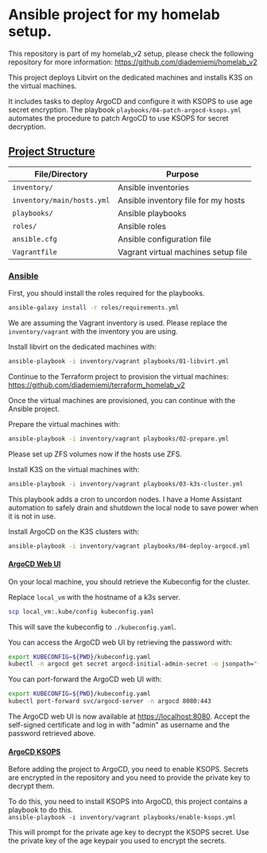 # Ansible project for my homelab setup.

This repository is part of my homelab_v2 setup, please check the following repository for more information: https://github.com/diademiemi/homelab_v2  

This project deploys Libvirt on the dedicated machines and installs K3S on the virtual machines.  

It includes tasks to deploy ArgoCD and configure it with KSOPS to use age secret encryption. The playbook `playbooks/04-patch-argocd-ksops.yml` automates the procedure to patch ArgoCD to use KSOPS for secret decryption.  

## [Project Structure](#project-structure)

File/Directory | Purpose
--- | ---
`inventory/` | Ansible inventories
`inventory/main/hosts.yml` | Ansible inventory file for my hosts
`playbooks/` | Ansible playbooks
`roles/` | Ansible roles
`ansible.cfg` | Ansible configuration file
`Vagrantfile` | Vagrant virtual machines setup file

### [Ansible](#ansible)
First, you should install the roles required for the playbooks.  

```bash
ansible-galaxy install -r roles/requirements.yml
```

We are assuming the Vagrant inventory is used. Please replace the `inventory/vagrant`  with the inventory you are using.  

Install libvirt on the dedicated machines with:  
```bash
ansible-playbook -i inventory/vagrant playbooks/01-libvirt.yml
```

Continue to the Terraform project to provision the virtual machines: https://github.com/diademiemi/terraform_homelab_v2  

Once the virtual machines are provisioned, you can continue with the Ansible project.

Prepare the virtual machines with:  
```bash
ansible-playbook -i inventory/vagrant playbooks/02-prepare.yml
```
Please set up ZFS volumes now if the hosts use ZFS.  

Install K3S on the virtual machines with:  
```bash
ansible-playbook -i inventory/vagrant playbooks/03-k3s-cluster.yml
```
This playbook adds a cron to uncordon nodes. I have a Home Assistant automation to safely drain and shutdown the local node to save power when it is not in use.  

Install ArgoCD on the K3S clusters with:  
```bash
ansible-playbook -i inventory/vagrant playbooks/04-deploy-argocd.yml
```


#### [ArgoCD Web UI](#argocd-web-ui)
On your local machine, you should retrieve the Kubeconfig for the cluster.  

Replace `local_vm` with the hostname of a k3s server.  

```bash
scp local_vm:.kube/config kubeconfig.yaml
```
This will save the kubeconfig to `./kubeconfig.yaml`.

You can access the ArgoCD web UI by retrieving the password with:  
```bash
export KUBECONFIG=${PWD}/kubeconfig.yaml
kubectl -n argocd get secret argocd-initial-admin-secret -o jsonpath="{.data.password}" | base64 -d; echo
```
You can port-forward the ArgoCD web UI with:
```bash
export KUBECONFIG=${PWD}/kubeconfig.yaml
kubectl port-forward svc/argocd-server -n argocd 8080:443
```
The ArgoCD web UI is now available at [https://localhost:8080](https://localhost:8080). Accept the self-signed certificate and log in with "admin" as username and the password retrieved above.  

#### [ArgoCD KSOPS](#argocd-ksops)
Before adding the project to ArgoCD, you need to enable KSOPS. Secrets are encrypted in the repository and you need to provide the private key to decrypt them.  

To do this, you need to install KSOPS into ArgoCD, this project contains a playbook to do this.  
`ansible-playbook -i inventory/vagrant playbooks/enable-ksops.yml`   

This will prompt for the private age key to decrypt the KSOPS secret. Use the private key of the age keypair you used to encrypt the secrets.  
